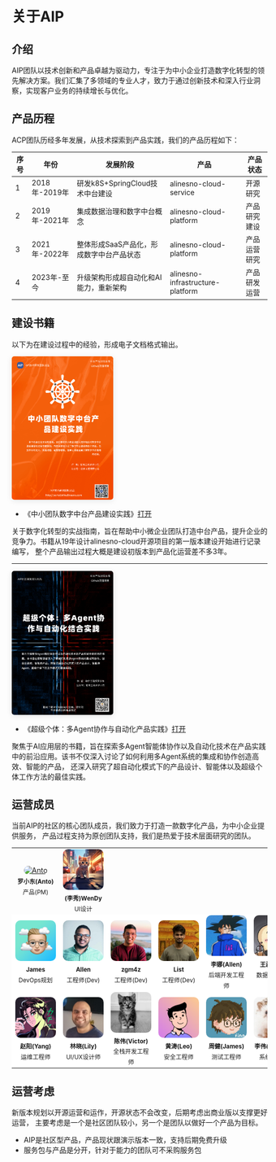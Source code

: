 # 关于AIP

## 介绍

AIP团队以技术创新和产品卓越为驱动力，专注于为中小企业打造数字化转型的领先解决方案。我们汇集了多领域的专业人才，致力于通过创新技术和深入行业洞察，实现客户业务的持续增长与优化。

## 产品历程

ACP团队历经多年发展，从技术探索到产品实践，我们的产品历程如下：

| 序号 | 年份             | 发展阶段                                           | 产品              | 产品状态        |
|------|------------------|----------------------------------------------------|-------------------|-----------------|
| 1    | 2018年-2019年    | 研发k8S+SpringCloud技术中台建设                     | alinesno-cloud-service | 开源研究        |
| 2    | 2019年-2021年    | 集成数据治理和数字中台概念                         | alinesno-cloud-platform | 产品研究建设    |
| 3    | 2021年-2022年    | 整体形成SaaS产品化，形成数字中台产品状态           | alinesno-cloud-platform | 产品运营研究    |
| 4    | 2023年-至今      | 升级架构形成超自动化和AI能力，重新架构             | alinesno-infrastructure-platform | 产品研发运营 |

## 建设书籍

以下为在建设过程中的经验，形成电子文档格式输出。

<img src="/book/book-cover.png" style="
    width: 200px;
    border-radius: 5px;
    box-shadow: 0 2px 12px 0 rgba(0,0,0,.1);
">

- 《中小团队数字中台产品建设实践》[打开](http://alinesno-book.linesno.com/book/)

关于数字化转型的实战指南，旨在帮助中小微企业团队打造中台产品，提升企业的竞争力。书籍从19年设计alinesno-cloud开源项目的第一版本建设开始进行记录编写，
整个产品输出过程大概是建设初版本到产品化运营差不多3年。

---

<img src="/book/book-cover_2.png" style="
    width: 200px;
    border-radius: 5px;
    box-shadow: 0 2px 12px 0 rgba(0,0,0,.1);
">

- 《超级个体：多Agent协作与自动化产品实践》[打开](http://alinesno-agent.linesno.com/book/)

聚焦于AI应用层的书籍，旨在探索多Agent智能体协作以及自动化技术在产品实践中的前沿应用。该书不仅深入讨论了如何利用多Agent系统的集成和协作创造高效、智能的产品，
还深入研究了超自动化模式下的产品设计、智能体以及超级个体工作方法的最佳实践。

## 运营成员

当前AIP的社区的核心团队成员，我们致力于打造一款数字化产品，为中小企业提供服务， 产品过程支持为原创团队支持，我们是热爱于技术层面研究的团队。
 

<table class="contributor-table">
   <tbody>
      <tr>
         <td align="center">
            <a href="https://github.com/alinesno-infrastructure">
               <img src="https://avatars.githubusercontent.com/u/9816972?v=4" width="80px;" style="border-radius:10px;max-width:none !important" alt="Anto" />
            </a>
            <br />
            <sub>
               <b>罗小东(Anto)</b>
            </sub>
            <br />
            <sub>产品(PM)</sub>
         </td>
         <td align="center">
            <a href="https://github.com/alinesno-infrastructure">
               <img src="/assets/avatars/team-2.png" width="80px;" style="border-radius:10px;max-width:none !important" alt="WenDy" />
            </a>
            <br />
            <sub>
               <b>(李秀)WenDy</b>
            </sub>
            <br />
            <sub>UI设计</sub>
         </td>
      </tr>
      <tr style="background-color:#fff">
         <td align="center">
            <a href="https://github.com/alinesno-infrastructure">
               <img src="/assets/avatars/team-3.png" width="80px;" style="border-radius:10px;max-width:none !important" alt="James" />
            </a>
            <br />
            <sub>
               <b>James</b>
            </sub>
            <br />
            <sub>DevOps规划</sub>
         </td>
         <td align="center">
            <a href="https://github.com/alinesno-infrastructure">
               <img src="/assets/avatars/team-4.jpeg" width="80px;" style="border-radius:10px;max-width:none !important" alt="Allen" />
            </a>
            <br />
            <sub>
               <b>Allen</b>
            </sub>
            <br />
            <sub>工程师(Dev)</sub>
         </td>
         <td align="center">
            <a href="https://github.com/alinesno-infrastructure">
               <img src="/assets/avatars/team-5.jpeg" width="80px;" style="border-radius:10px;max-width:none !important" alt="zgm4z" />
            </a>
            <br />
            <sub>
               <b>zgm4z</b>
            </sub>
            <br />
            <sub>工程师(Dev)</sub>
         </td>
         <td align="center">
            <a href="https://github.com/alinesno-infrastructure">
               <img src="/assets/avatars/team-6.png" width="80px;" style="border-radius:10px;max-width:none !important" alt="List" />
            </a>
            <br />
            <sub>
               <b>List</b>
            </sub>
            <br />
            <sub>工程师(Dev)</sub>
         </td> 
         <td align="center">
            <a href="https://github.com/alinesno-infrastructure">
               <img src="/assets/avatars/team-17.jpeg" width="80px;" style="border-radius:10px;max-width:none !important" alt="李娜(Allen)" />
            </a>
            <br />
            <sub>
               <b>李娜(Allen)</b>
            </sub>
            <br />
            <sub>后端开发工程师</sub>
         </td>
         <td align="center">
            <a href="https://github.com/alinesno-infrastructure">
               <img src="/assets/avatars/team-8.jpeg" width="80px;" style="border-radius:10px;max-width:none !important" alt="王磊(Levi)" />
            </a>
            <br />
            <sub>
               <b>王磊(Levi)</b>
            </sub>
            <br />
            <sub>数据开发工程师</sub>
         </td>
         <td align="center">
            <a href="https://github.com/alinesno-infrastructure">
               <img src="/assets/avatars/team-10.jpeg" width="80px;" style="border-radius:10px;max-width:none !important" alt="张婷(Tina)" />
            </a>
            <br />
            <sub>
               <b>张婷(Tina)</b>
            </sub>
            <br />
            <sub>智能服务工程师</sub>
         </td>
         <td align="center">
            <a href="https://github.com/alinesno-infrastructure">
               <img src="/assets/avatars/team-9.jpeg" width="80px;" style="border-radius:10px;max-width:none !important" alt="梁明树(Nina)" />
            </a>
            <br />
            <sub>
               <b>梁明树(Nina)</b>
            </sub>
            <br />
            <sub>前端开发工程师</sub>
         </td>
      </tr>
      <tr style="background-color:#fff">
         <td align="center">
            <a href="https://github.com/alinesno-infrastructure">
               <img src="/assets/avatars/team-11.jpeg" width="80px;" style="border-radius:10px;max-width:none !important" alt="赵阳(Yang)" />
            </a>
            <br />
            <sub>
               <b>赵阳(Yang)</b>
            </sub>
            <br />
            <sub>运维工程师</sub>
         </td>
         <td align="center">
            <a href="https://github.com/alinesno-infrastructure">
               <img src="/assets/avatars/team-12.jpeg" width="80px;" style="border-radius:10px;max-width:none !important" alt="林晓(Lily)" />
            </a>
            <br />
            <sub>
               <b>林晓(Lily)</b>
            </sub>
            <br />
            <sub>UI/UX设计师</sub>
         </td>
         <td align="center">
            <a href="https://github.com/alinesno-infrastructure">
               <img src="/assets/avatars/team-13.jpeg" width="80px;" style="border-radius:10px;max-width:none !important" alt="陈伟(Victor)" />
            </a>
            <br />
            <sub>
               <b>陈伟(Victor)</b>
            </sub>
            <br />
            <sub>全栈开发工程师</sub>
         </td> 
         <td align="center">
            <a href="https://github.com/alinesno-infrastructure">
               <img src="/assets/avatars/team-14.png" width="80px;" style="border-radius:10px;max-width:none !important" alt="黄涛(Leo)" />
            </a>
            <br />
            <sub>
               <b>黄涛(Leo)</b>
            </sub>
            <br />
            <sub>安全工程师</sub>
         </td>
         <td align="center">
            <a href="https://github.com/alinesno-infrastructure">
               <img src="/assets/avatars/team-18.jpeg" width="80px;" style="border-radius:10px;max-width:none !important" alt="周健(James)" />
            </a>
            <br />
            <sub>
               <b>周健(James)</b>
            </sub>
            <br />
            <sub>测试工程师</sub>
         </td>
         <td align="center">
            <a href="https://github.com/alinesno-infrastructure">
               <img src="/assets/avatars/team-19.jpeg" width="80px;" style="border-radius:10px;max-width:none !important" alt="李伟(Michael)" />
            </a>
            <br />
            <sub>
               <b>李伟(Michael)</b>
            </sub>
            <br />
            <sub>系统架构师</sub>
         </td>
         <td align="center">
            <a href="https://github.com/alinesno-infrastructure">
               <img src="/assets/avatars/team-20.png" width="80px;" style="border-radius:10px;max-width:none !important" alt="王明(AllenQin)" />
            </a>
            <br />
            <sub>
               <b>王明(AllenQin)</b>
            </sub>
            <br />
            <sub>技术架构师</sub>
         </td>
      </tr>
   </tbody>
</table>

## 运营考虑

新版本规划以开源运营和运作，开源状态不会改变，后期考虑出商业版以支撑更好运营，
主要考虑是一个是社区团队较小，另一个是团队以做好一个产品为目标。

- AIP是社区型产品，产品现状跟演示版本一致，支持后期免费升级
- 服务包与产品是分开，针对于能力的团队可不采购服务包


